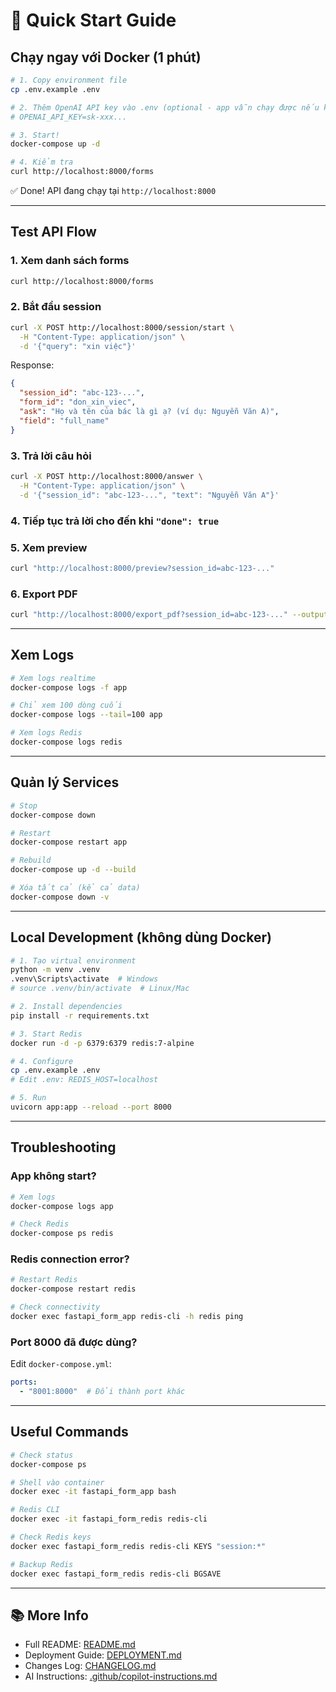 # 🚀 Quick Start Guide

## Chạy ngay với Docker (1 phút)

```bash
# 1. Copy environment file
cp .env.example .env

# 2. Thêm OpenAI API key vào .env (optional - app vẫn chạy được nếu không có)
# OPENAI_API_KEY=sk-xxx...

# 3. Start!
docker-compose up -d

# 4. Kiểm tra
curl http://localhost:8000/forms
```

✅ Done! API đang chạy tại `http://localhost:8000`

---

## Test API Flow

### 1. Xem danh sách forms
```bash
curl http://localhost:8000/forms
```

### 2. Bắt đầu session
```bash
curl -X POST http://localhost:8000/session/start \
  -H "Content-Type: application/json" \
  -d '{"query": "xin việc"}'
```

Response:
```json
{
  "session_id": "abc-123-...",
  "form_id": "don_xin_viec",
  "ask": "Họ và tên của bác là gì ạ? (ví dụ: Nguyễn Văn A)",
  "field": "full_name"
}
```

### 3. Trả lời câu hỏi
```bash
curl -X POST http://localhost:8000/answer \
  -H "Content-Type: application/json" \
  -d '{"session_id": "abc-123-...", "text": "Nguyễn Văn A"}'
```

### 4. Tiếp tục trả lời cho đến khi `"done": true`

### 5. Xem preview
```bash
curl "http://localhost:8000/preview?session_id=abc-123-..."
```

### 6. Export PDF
```bash
curl "http://localhost:8000/export_pdf?session_id=abc-123-..." --output form.pdf
```

---

## Xem Logs

```bash
# Xem logs realtime
docker-compose logs -f app

# Chỉ xem 100 dòng cuối
docker-compose logs --tail=100 app

# Xem logs Redis
docker-compose logs redis
```

---

## Quản lý Services

```bash
# Stop
docker-compose down

# Restart
docker-compose restart app

# Rebuild
docker-compose up -d --build

# Xóa tất cả (kể cả data)
docker-compose down -v
```

---

## Local Development (không dùng Docker)

```bash
# 1. Tạo virtual environment
python -m venv .venv
.venv\Scripts\activate  # Windows
# source .venv/bin/activate  # Linux/Mac

# 2. Install dependencies
pip install -r requirements.txt

# 3. Start Redis
docker run -d -p 6379:6379 redis:7-alpine

# 4. Configure
cp .env.example .env
# Edit .env: REDIS_HOST=localhost

# 5. Run
uvicorn app:app --reload --port 8000
```

---

## Troubleshooting

### App không start?
```bash
# Xem logs
docker-compose logs app

# Check Redis
docker-compose ps redis
```

### Redis connection error?
```bash
# Restart Redis
docker-compose restart redis

# Check connectivity
docker exec fastapi_form_app redis-cli -h redis ping
```

### Port 8000 đã được dùng?
Edit `docker-compose.yml`:
```yaml
ports:
  - "8001:8000"  # Đổi thành port khác
```

---

## Useful Commands

```bash
# Check status
docker-compose ps

# Shell vào container
docker exec -it fastapi_form_app bash

# Redis CLI
docker exec -it fastapi_form_redis redis-cli

# Check Redis keys
docker exec fastapi_form_redis redis-cli KEYS "session:*"

# Backup Redis
docker exec fastapi_form_redis redis-cli BGSAVE
```

---

## 📚 More Info

- Full README: [README.md](README.md)
- Deployment Guide: [DEPLOYMENT.md](DEPLOYMENT.md)
- Changes Log: [CHANGELOG.md](CHANGELOG.md)
- AI Instructions: [.github/copilot-instructions.md](.github/copilot-instructions.md)

